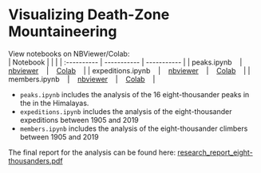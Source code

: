 # Visualizing Death-Zone Mountaineering  
View notebooks on NBViewer/Colab:  
| Notebook      |  |  |
| :---------- | ----------- | ----------- |
| peaks.ipynb &nbsp;&nbsp; | &nbsp;&nbsp; [nbviewer](https://nbviewer.jupyter.org/github/yintrigue/portfolio-ds/blob/master/py_himalayan_db/src/peaks.ipynb) &nbsp;&nbsp; | &nbsp;&nbsp; [Colab](https://colab.research.google.com/github/yintrigue/portfolio-ds/blob/master/py_himalayan_db/src/peaks.ipynb) &nbsp;&nbsp; |
| expeditions.ipynb &nbsp;&nbsp; | &nbsp;&nbsp; [nbviewer](https://nbviewer.jupyter.org/github/yintrigue/portfolio-ds/blob/master/py_himalayan_db/src/expeditions.ipynb) &nbsp;&nbsp; | &nbsp;&nbsp; [Colab](https://colab.research.google.com/github/yintrigue/portfolio-ds/blob/master/py_himalayan_db/src/expeditions.ipynb) &nbsp;&nbsp; |
| members.ipynb &nbsp;&nbsp; | &nbsp;&nbsp; [nbviewer](https://nbviewer.jupyter.org/github/yintrigue/portfolio-ds/blob/master/py_himalayan_db/src/members.ipynb) &nbsp;&nbsp; | &nbsp;&nbsp; [Colab](https://colab.research.google.com/github/yintrigue/portfolio-ds/blob/master/py_himalayan_db/src/members.ipynb) &nbsp;&nbsp; |

- `peaks.ipynb` includes the analysis of the 16 eight-thousander peaks in the in the Himalayas.
- `expeditions.ipynb` includes the analysis of the eight-thousander expeditions between 1905 and 2019
- `members.ipynb` includes the analysis of the eight-thousander climbers between 1905 and 2019

The final report for the analysis can be found here: [research_report_eight-thousanders.pdf](./../docs/research_report_eight-thousanders.pdf )